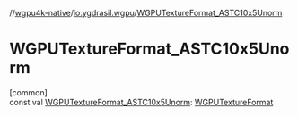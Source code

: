 //[wgpu4k-native](../../index.md)/[io.ygdrasil.wgpu](index.md)/[WGPUTextureFormat_ASTC10x5Unorm](-w-g-p-u-texture-format_-a-s-t-c10x5-unorm.md)

# WGPUTextureFormat_ASTC10x5Unorm

[common]\
const val [WGPUTextureFormat_ASTC10x5Unorm](-w-g-p-u-texture-format_-a-s-t-c10x5-unorm.md): [WGPUTextureFormat](-w-g-p-u-texture-format/index.md)